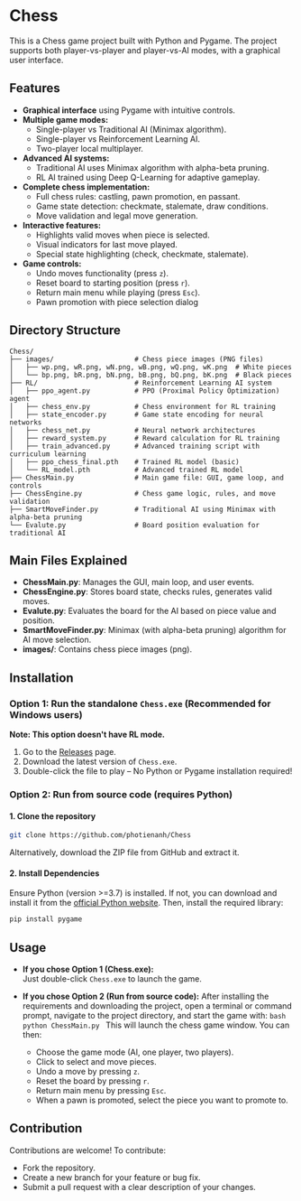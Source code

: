 # Chess
This is a Chess game project built with Python and Pygame. The project supports both player-vs-player and player-vs-AI modes, with a graphical user interface.
## Features
- **Graphical interface** using Pygame with intuitive controls.
- **Multiple game modes:**
  - Single-player vs Traditional AI (Minimax algorithm).
  - Single-player vs Reinforcement Learning AI.
  - Two-player local multiplayer.
- **Advanced AI systems:**
  - Traditional AI uses Minimax algorithm with alpha-beta pruning.
  - RL AI trained using Deep Q-Learning for adaptive gameplay.
- **Complete chess implementation:**
  - Full chess rules: castling, pawn promotion, en passant.
  - Game state detection: checkmate, stalemate, draw conditions.
  - Move validation and legal move generation.
- **Interactive features:**
  - Highlights valid moves when piece is selected.
  - Visual indicators for last move played.
  - Special state highlighting (check, checkmate, stalemate).
- **Game controls:**
  - Undo moves functionality (press `z`).
  - Reset board to starting position (press `r`).
  - Return main menu while playing (press `Esc`).
  - Pawn promotion with piece selection dialog
## Directory Structure
```
Chess/
├── images/                    # Chess piece images (PNG files)
│   ├── wp.png, wR.png, wN.png, wB.png, wQ.png, wK.png  # White pieces
│   └── bp.png, bR.png, bN.png, bB.png, bQ.png, bK.png  # Black pieces
├── RL/                        # Reinforcement Learning AI system
│   ├── ppo_agent.py           # PPO (Proximal Policy Optimization) agent
│   ├── chess_env.py           # Chess environment for RL training
│   ├── state_encoder.py       # Game state encoding for neural networks
│   ├── chess_net.py           # Neural network architectures
│   ├── reward_system.py       # Reward calculation for RL training
│   ├── train_advanced.py      # Advanced training script with curriculum learning
│   ├── ppo_chess_final.pth    # Trained RL model (basic)
│   └── RL_model.pth           # Advanced trained RL model
├── ChessMain.py               # Main game file: GUI, game loop, and controls
├── ChessEngine.py             # Chess game logic, rules, and move validation
├── SmartMoveFinder.py         # Traditional AI using Minimax with alpha-beta pruning
└── Evalute.py                 # Board position evaluation for traditional AI
```
## Main Files Explained

- **ChessMain.py**: Manages the GUI, main loop, and user events.
- **ChessEngine.py**: Stores board state, checks rules, generates valid moves.
- **Evalute.py**: Evaluates the board for the AI based on piece value and position.
- **SmartMoveFinder.py**: Minimax (with alpha-beta pruning) algorithm for AI move selection.
- **images/**: Contains chess piece images (png).

## Installation
### Option 1: Run the standalone `Chess.exe` (Recommended for Windows users)
**Note: This option doesn't have RL mode.**
1. Go to the [Releases](https://github.com/photienanh/Chess/releases) page.
2. Download the latest version of `Chess.exe`.
3. Double-click the file to play – No Python or Pygame installation required!
### Option 2: Run from source code (requires Python)
#### 1. Clone the repository
```bash
git clone https://github.com/photienanh/Chess
```
Alternatively, download the ZIP file from GitHub and extract it.
#### 2. Install Dependencies
Ensure Python (version >=3.7) is installed. If not, you can download and install it from the [official Python website](https://www.python.org/downloads/). Then, install the required library:
```bash
pip install pygame
```
## Usage

- **If you chose Option 1 (Chess.exe):**  
  Just double-click `Chess.exe` to launch the game.

- **If you chose Option 2 (Run from source code):**
   After installing the requirements and downloading the project, open a terminal or command prompt, navigate to the project directory, and start the game with:
      ```bash
      python ChessMain.py
      ```
   This will launch the chess game window. You can then:
   - Choose the game mode (AI, one player, two players).
   - Click to select and move pieces.
   - Undo a move by pressing `z`.
   - Reset the board by pressing `r`.
   - Return main menu by pressing `Esc`.
   - When a pawn is promoted, select the piece you want to promote to.
## Contribution
Contributions are welcome! To contribute:
- Fork the repository.
- Create a new branch for your feature or bug fix.
- Submit a pull request with a clear description of your changes.